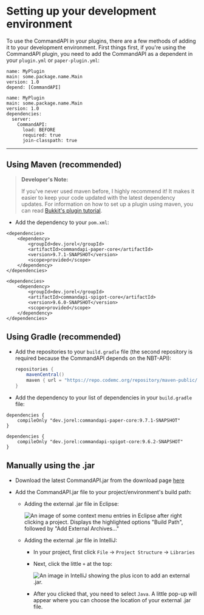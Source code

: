 # Setting up your development environment

To use the CommandAPI in your plugins, there are a few methods of adding it to your development environment. First things first, if you're using the CommandAPI plugin, you need to add the CommandAPI as a dependent in your `plugin.yml` or `paper-plugin.yml`:

<div class="multi-pre">

```yaml, plugin.yml_(Bukkit/Spigot/Paper)
name: MyPlugin
main: some.package.name.Main
version: 1.0
depend: [CommandAPI]
```

```yaml, paper-plugin.yml_(Paper)
name: MyPlugin
main: some.package.name.Main
version: 1.0
dependencies:
  server:
    CommandAPI:
      load: BEFORE
      required: true
      join-classpath: true
```

</div>

-----

## Using Maven (recommended)

> **Developer's Note:**
>
> If you've never used maven before, I highly recommend it! It makes it easier to keep your code updated with the latest dependency updates. For information on how to set up a plugin using maven, you can read [Bukkit's plugin tutorial](https://bukkit.gamepedia.com/Plugin_Tutorial).

- Add the dependency to your `pom.xml`:

<div class="multi-pre">

  ```xml,Paper
  <dependencies>
      <dependency>
          <groupId>dev.jorel</groupId>
          <artifactId>commandapi-paper-core</artifactId>
          <version>9.7.1-SNAPSHOT</version>
          <scope>provided</scope>
      </dependency>
  </dependencies>
  ```

  ```xml,Spigot
  <dependencies>
      <dependency>
          <groupId>dev.jorel</groupId>
          <artifactId>commandapi-spigot-core</artifactId>
          <version>9.6.0-SNAPSHOT</version>
          <scope>provided</scope>
      </dependency>
  </dependencies>
  ```

</div>

## Using Gradle (recommended)

- Add the repositories to your `build.gradle` file (the second repository is required because the CommandAPI depends on the NBT-API):

  ```gradle
  repositories {
      mavenCentral()
      maven { url = "https://repo.codemc.org/repository/maven-public/" }
  }
  ```
  
- Add the dependency to your list of dependencies in your `build.gradle` file:

<div class="multi-pre">

  ```gradle,Paper
  dependencies {
      compileOnly "dev.jorel:commandapi-paper-core:9.7.1-SNAPSHOT"
  }
  ```

  ```gradle,Spigot
  dependencies {
      compileOnly "dev.jorel:commandapi-spigot-core:9.6.2-SNAPSHOT"
  }
  ```

</div>

## Manually using the .jar

- Download the latest CommandAPI.jar from the download page [here](https://github.com/JorelAli/CommandAPI/releases/latest)

- Add the CommandAPI.jar file to your project/environment's build path:

  - Adding the external .jar file in Eclipse:

    ![An image of some context menu entries in Eclipse after right clicking a project. Displays the highlighted options "Build Path", followed by "Add External Archives..."](images/eclipse.jpg)

  - Adding the external .jar file in IntelliJ:

    - In your project, first click `File` -> `Project Structure` -> `Libraries`

    - Next, click the little `+` at the top:

      ![An image in IntelliJ showing the plus icon to add an external .jar.](images/intellij.png)

    - After you clicked that, you need to select `Java`. A little pop-up will appear where you can choose the location of your external .jar file.
